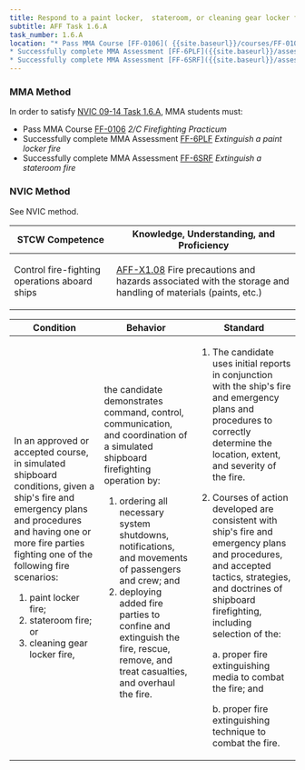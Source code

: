 ```yaml
---
title: Respond to a paint locker,  stateroom, or cleaning gear locker fire
subtitle: AFF Task 1.6.A 
task_number: 1.6.A
location: "* Pass MMA Course [FF-0106]( {{site.baseurl}}/courses/FF-0106) *2/C Firefighting Practicum*
* Successfully complete MMA Assessment [FF-6PLF]({{site.baseurl}}/assessments/Common/FF-6PLF) *Extinguish a paint locker fire*
* Successfully complete MMA Assessment [FF-6SRF]({{site.baseurl}}/assessments/Common/FF-6SRF) *Extinguish a stateroom fire*" 
---
```



### MMA Method

In order to satisfy  [NVIC 09-14  Task  1.6.A]({{site.baseurl}}/assets/images/nvic-09-14.pdf), MMA students must:

* Pass MMA Course [FF-0106]( {{site.baseurl}}/courses/FF-0106) *2/C Firefighting Practicum*
* Successfully complete MMA Assessment [FF-6PLF]({{site.baseurl}}/assessments/Common/FF-6PLF) *Extinguish a paint locker fire*
* Successfully complete MMA Assessment [FF-6SRF]({{site.baseurl}}/assessments/Common/FF-6SRF) *Extinguish a stateroom fire*


### NVIC Method

<a onclick="togglevisibility('nvic_methods')" >See NVIC method.</a>

<div id='nvic_methods' class='hide'>

<table>
<thead>
<tr>
<th class='forty'> STCW Competence </th>
<th class='sixty'> Knowledge, Understanding, and Proficiency </th>
</tr>
</thead>




<tbody>
<tr><td markdown='1'>

Control fire-fighting operations aboard ships

</td><td markdown='1'>

[AFF-X1.08](../../tables/63.html#AFF-X1.08) Fire precautions and hazards associated with the storage and handling of materials (paints, etc.)

</td></tr>


</tbody>
</table>


<table>
<thead>
<tr><th class='twenty'>  Condition </th><th class='twenty'> Behavior </th><th  class='sixty'>Standard </th></tr>
</thead>
<tbody >



<tr><td markdown='1'>

In an approved or accepted course, in simulated shipboard conditions, given a ship's fire and emergency plans and procedures and having one or more fire parties fighting one of the following fire scenarios:

1. paint locker fire;
2. stateroom fire; or
3. cleaning gear locker fire,

</td><td markdown='1'>

the candidate demonstrates command, control, communication, and coordination of a simulated shipboard firefighting operation by:

1. ordering all necessary system shutdowns, notifications, and movements of passengers and crew; and
2. deploying added fire parties to confine and extinguish the fire, rescue, remove, and treat casualties, and overhaul the fire.

<br>

<div class="tooltip">
<span class="tooltiptext">
</span>
</div>


</td><td markdown='1'>

1. The candidate uses initial reports in conjunction with the ship's fire and emergency plans and procedures to correctly determine the location, extent, and severity of the fire.
2. Courses of action developed are consistent with ship's fire and emergency plans and procedures, and accepted tactics, strategies, and doctrines of shipboard firefighting, including selection of the:

	a. proper fire extinguishing media to combat the fire; and

	b. proper fire extinguishing technique to combat the fire.

</td></tr>
</tbody>
</table>
</div>
